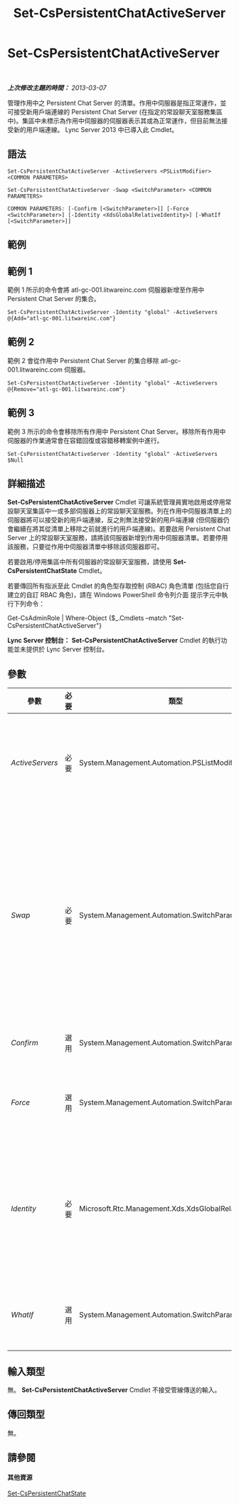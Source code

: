 ﻿---
title: Set-CsPersistentChatActiveServer
TOCTitle: Set-CsPersistentChatActiveServer
ms:assetid: 88c0af42-cb47-4c34-bf54-9c134dcbb843
ms:mtpsurl: https://technet.microsoft.com/zh-tw/library/JJ205065(v=OCS.15)
ms:contentKeyID: 49291573
ms.date: 08/10/2015
mtps_version: v=OCS.15
ms.translationtype: HT
---

# Set-CsPersistentChatActiveServer

 

_**上次修改主題的時間：** 2013-03-07_

管理作用中之 Persistent Chat Server 的清單。作用中伺服器是指正常運作，並可接受新用戶端連線的 Persistent Chat Server (在指定的常設聊天室服務集區中)。集區中未標示為作用中伺服器的伺服器表示其或為正常運作，但目前無法接受新的用戶端連線。 Lync Server 2013 中已導入此 Cmdlet。

## 語法

    Set-CsPersistentChatActiveServer -ActiveServers <PSListModifier> <COMMON PARAMETERS>

    Set-CsPersistentChatActiveServer -Swap <SwitchParameter> <COMMON PARAMETERS>

    COMMON PARAMETERS: [-Confirm [<SwitchParameter>]] [-Force <SwitchParameter>] [-Identity <XdsGlobalRelativeIdentity>] [-WhatIf [<SwitchParameter>]]

## 範例

## 範例 1

範例 1 所示的命令會將 atl-gc-001.litwareinc.com 伺服器新增至作用中 Persistent Chat Server 的集合。

    Set-CsPersistentChatActiveServer -Identity "global" -ActiveServers @{Add="atl-gc-001.litwareinc.com"}

## 範例 2

範例 2 會從作用中 Persistent Chat Server 的集合移除 atl-gc-001.litwareinc.com 伺服器。

    Set-CsPersistentChatActiveServer -Identity "global" -ActiveServers @{Remove="atl-gc-001.litwareinc.com"}

## 範例 3

範例 3 所示的命令會移除所有作用中 Persistent Chat Server。移除所有作用中伺服器的作業通常會在容錯回復或容錯移轉案例中進行。

    Set-CsPersistentChatActiveServer -Identity "global" -ActiveServers $Null

## 詳細描述

**Set-CsPersistentChatActiveServer** Cmdlet 可讓系統管理員實地啟用或停用常設聊天室集區中一或多部伺服器上的常設聊天室服務。列在作用中伺服器清單上的伺服器將可以接受新的用戶端連線，反之則無法接受新的用戶端連線 (但伺服器仍會繼續在將其從清單上移除之前就進行的用戶端連線)。若要啟用 Persistent Chat Server 上的常設聊天室服務，請將該伺服器新增到作用中伺服器清單。若要停用該服務，只要從作用中伺服器清單中移除該伺服器即可。

若要啟用/停用集區中所有伺服器的常設聊天室服務，請使用 **Set-CsPersistentChatState** Cmdlet。

若要傳回所有指派至此 Cmdlet 的角色型存取控制 (RBAC) 角色清單 (包括您自行建立的自訂 RBAC 角色)，請在 Windows PowerShell 命令列介面 提示字元中執行下列命令：

Get-CsAdminRole | Where-Object {$\_.Cmdlets –match "Set-CsPersistentChatActiveServer"}

**Lync Server 控制台：** **Set-CsPersistentChatActiveServer** Cmdlet 的執行功能並未提供於 Lync Server 控制台。

## 參數


<table>
<colgroup>
<col style="width: 25%" />
<col style="width: 25%" />
<col style="width: 25%" />
<col style="width: 25%" />
</colgroup>
<thead>
<tr class="header">
<th>參數</th>
<th>必要</th>
<th>類型</th>
<th>說明</th>
</tr>
</thead>
<tbody>
<tr class="odd">
<td><p><em>ActiveServers</em></p></td>
<td><p>必要</p></td>
<td><p>System.Management.Automation.PSListModifier</p></td>
<td><p>代表作用中 Persistent Chat Server 之完整網域名稱的集合。</p></td>
</tr>
<tr class="even">
<td><p><em>Swap</em></p></td>
<td><p>必要</p></td>
<td><p>System.Management.Automation.SwitchParameter</p></td>
<td><p>如有指定，將會切換指定集區中所有 Persistent Chat Server 的作用中狀態，亦即將作用中伺服器標記為非作用中，將非作用中的伺服器標記為作用中。</p></td>
</tr>
<tr class="odd">
<td><p><em>Confirm</em></p></td>
<td><p>選用</p></td>
<td><p>System.Management.Automation.SwitchParameter</p></td>
<td><p>在執行命令前先提示確認。</p></td>
</tr>
<tr class="even">
<td><p><em>Force</em></p></td>
<td><p>選用</p></td>
<td><p>System.Management.Automation.SwitchParameter</p></td>
<td><p>隱藏執行命令時可能發生的非嚴重錯誤訊息。</p></td>
</tr>
<tr class="odd">
<td><p><em>Identity</em></p></td>
<td><p>必要</p></td>
<td><p>Microsoft.Rtc.Management.Xds.XdsGlobalRelativeIdentity</p></td>
<td><p>作用中伺服器集合的唯一 Identity。請注意，您只能有單一、全域的 Persistent Chat Server 的集合。</p></td>
</tr>
<tr class="even">
<td><p><em>WhatIf</em></p></td>
<td><p>選用</p></td>
<td><p>System.Management.Automation.SwitchParameter</p></td>
<td><p>說明執行命令時若不實際執行命令的後果。</p></td>
</tr>
</tbody>
</table>


## 輸入類型

無。 **Set-CsPersistentChatActiveServer** Cmdlet 不接受管線傳送的輸入。

## 傳回類型

無。

## 請參閱

#### 其他資源

[Set-CsPersistentChatState](set-cspersistentchatstate.md)

